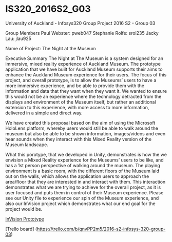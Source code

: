 # IS320_2016S2_G03
University of Auckland - Infosys320
Group Project 2016 S2 - Group 03

Group Members
Paul Webster: pweb047
Stephanie Rolfe: srol235
Jacky Lau: jlau925

Name of Project: The Night at the Museum

Executive Summary
The Night at The Museum is a system designed for an immersive, mixed reality experience of Auckland Museum. The prototype application that we have built for Auckland Museum supports their aims to enhance the Auckland Museum experience for their users.  The focus of this project, and overall prototype, is to allow the Museums’ users to have a more immersive experience, and be able to provide them with the information and data that they want when they want it. We wanted to ensure this would not be an experience where the technology detracted from the displays and environment of the Museum itself, but rather an additional extension to this experience, with more access to more information, delivered in a simple and direct way. 

We have created this proposal based on the aim of using the Microsoft HoloLens platform, whereby users would still be able to walk around the museum but also be able to be shown information, images/videos and even hear sounds when they interact with this Mixed Reality version of the Museum landscape.

What this porotype, that we developed in Unity, demonstrates is how the we envision a Mixed Reality experience for the Museums’ users to be like, and has a 1st person perspective of walking around the museum.  The playing environment is a basic room, with the different floors of the Museum laid out on the walls, which allows the application users to approach the area/floor that they are interested in and interact with them.  This interaction demonstrates what we are trying to achieve for the overall project, as it is user focused and puts them in control of their Museum experience.
Please see our Unity file to experience our spin of the Museum experience, and also our InVision project which demonstrates what our end goal for the project would be.

[InVision Prototype](https://invis.io/3C8XOLB2V)

[Trello board] (https://trello.com/b/qnvPP2m5/2016-s2-infosys-320-group-03)
